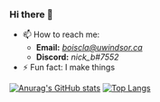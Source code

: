 ### Hi there 👋

<!--
**nboisclair64/nboisclair64** is a ✨ _special_ ✨ repository because its `README.md` (this file) appears on your GitHub profile.

Here are some ideas to get you started:

- 🔭 I’m currently working on ...
- 🌱 I’m currently learning ...
- 👯 I’m looking to collaborate on ...
- 🤔 I’m looking for help with ...
- 💬 Ask me about ...
- 📫 How to reach me: ...
- 😄 Pronouns: ...
- ⚡ Fun fact: ...
-->
- 📫 How to reach me:
  - **Email:** *boiscla@uwindsor.ca*
  - **Discord:** *nick_b#7552*
- ⚡ Fun fact: I make things

[![Anurag's GitHub stats](https://github-readme-stats.vercel.app/api?username=nboisclair64&theme=merko)](https://github.com/anuraghazra/github-readme-stats)
[![Top Langs](https://github-readme-stats.vercel.app/api/top-langs/?username=nboisclair64&theme=merko)](https://github.com/nboisclair64/github-readme-stats)
